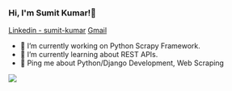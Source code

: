 ### Hi, I'm Sumit Kumar!👋

[Linkedin - sumit-kumar](https://www.linkedin.com/in/sumit-kumar-7b5306162/)    [Gmail](suanmj18899@gmail.com)

<!--
**suanmj18/suanmj18** is a ✨ _special_ ✨ repository because its `README.md` (this file) appears on your GitHub profile.

Here are some ideas to get you started:

- 👯 I’m looking to collaborate on ...
- 🤔 I’m looking for help with ...
- 📫 How to reach me: ...
- 😄 Pronouns: ...
- ⚡ Fun fact: ...
-->
- 🔭 I’m currently working on Python Scrapy Framework.
- 🌱 I’m currently learning about REST APIs.
- 💬 Ping me about Python/Django Development, Web Scraping

<img src='https://github-readme-stats.vercel.app/api?username=suanmj18&&show_icons=true&title_color=ffffff&icon_color=bb2acf&text_color=daf7dc&bg_color=191919'>
